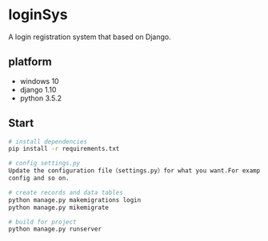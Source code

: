 # loginSys
A login registration system that based on Django. 

## platform
* windows 10
* django 1.10
* python 3.5.2

## Start

``` bash
# install dependencies
pip install -r requirements.txt

# config settings.py
Update the configuration file（settings.py）for what you want.For example,the database config and the email 
config and so on.

# create records and data tables
python manage.py makemigrations login
python manage.py mikemigrate

# build for project
python manage.py runserver

```
